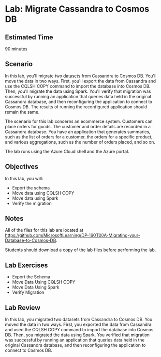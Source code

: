 # Lab: Migrate Cassandra to Cosmos DB

## Estimated Time

90 minutes

## Scenario

In this lab, you'll migrate two datasets from Cassandra to Cosmos DB. You'll move the data in two ways. First, you'll export the data from Cassandra and use the CQLSH COPY command to import the database into Cosmos DB. Then, you'll migrate the data using Spark. You'll verify that migration was successful by running an application that queries data held in the original Cassandra database, and then reconfiguring the application to connect to Cosmos DB. The results of running the reconfigured application should remain the same.

The scenario for this lab concerns an ecommerce system. Customers can place orders for goods. The customer and order details are recorded in a Cassandra database. You have an application that generates summaries, such as the list of orders for a customer, the orders for a specific product, and various aggregations, such as the number of orders placed, and so on.

The lab runs using the Azure Cloud shell and the Azure portal.

## Objectives

In this lab, you will:

* Export the schema
* Move data using CQLSH COPY
* Move data using Spark
* Verify the migration

## Notes

All of the files for this lab are located at https://github.com/MicrosoftLearning/DP-160T00A-Migrating-your-Database-to-Cosmos-DB.

Students should download a copy of the lab files before performing the lab.

## Lab Exercises

* Export the Schema
* Move Data Using CQLSH COPY
* Move Data Using Spark
* Verify Migration

## Lab Review

In this lab, you migrated two datasets from Cassandra to Cosmos DB. You moved the data in two ways. First, you exported the data from Cassandra and used the CQLSH COPY command to import the database into Cosmos DB. Then, you migrated the data using Spark. You verified that migration was successful by running an application that queries data held in the original Cassandra database, and then reconfiguring the application to connect to Cosmos DB.
